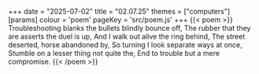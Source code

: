 +++
date = "2025-07-02"
title = "02.07.25"
themes = ["computers"]
[params]
  colour = 'poem'
  pageKey = 'src/poem.js'
+++
{{< poem >}}
Troubleshooting blanks the bullets blindly bounce off,
The rubber that they are asserts the duel is up,
And I walk out alive the ring behind, 
The street deserted, horse abandoned by,
So turning I look separate ways at once,
Stumble on a lesser thing not quite the,
End to trouble but a mere compromise.
{{< /poem >}}